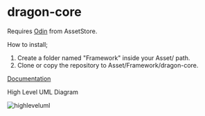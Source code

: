 # dragon-core

Requires [Odin](https://assetstore.unity.com/packages/tools/utilities/odin-inspector-and-serializer-89041) from AssetStore.

How to install;

1. Create a folder named "Framework" inside your Asset/ path.
2. Clone or copy the repository to Asset/Framework/dragon-core.

[Documentation](https://egehantolunay.atlassian.net/l/cp/ioX1fhNi)

High Level UML Diagram

![highleveluml](https://user-images.githubusercontent.com/52652529/224702615-f3c8eefb-d436-4907-9a8c-8c47cd204e5b.png)
